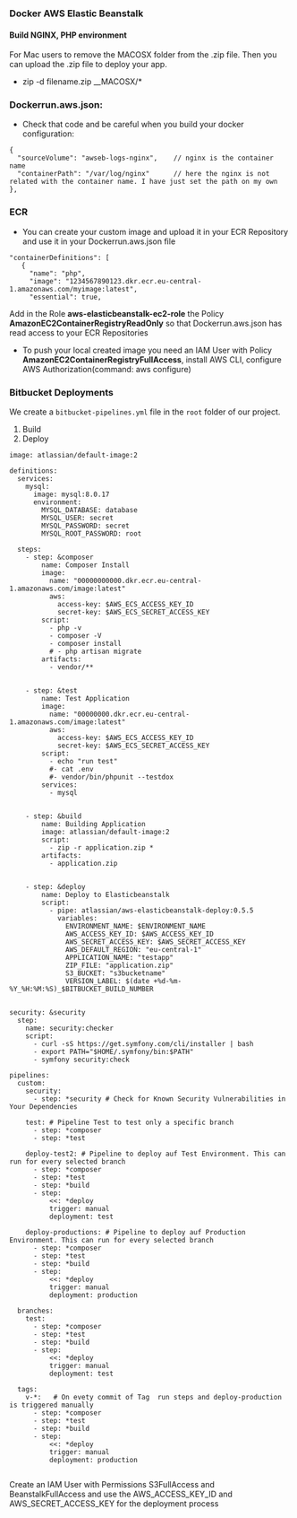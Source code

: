 ### Docker AWS Elastic Beanstalk
#### Build NGINX, PHP environment 

For Mac users to remove the MACOSX folder from the .zip file. Then you can upload the .zip file to deploy your app.
- zip -d filename.zip __MACOSX/\*

### Dockerrun.aws.json: 

- Check that code and be careful when you build your docker configuration:

```
{
  "sourceVolume": "awseb-logs-nginx",    // nginx is the container name
  "containerPath": "/var/log/nginx"      // here the nginx is not related with the container name. I have just set the path on my own
},
```

### ECR
 - You can create your custom image and upload it in your ECR Repository and use it in your Dockerrun.aws.json file
 ```
 "containerDefinitions": [
    {
      "name": "php",
      "image": "1234567890123.dkr.ecr.eu-central-1.amazonaws.com/myimage:latest",
      "essential": true,
  ```
  
  Add in the Role __aws-elasticbeanstalk-ec2-role__ the Policy __AmazonEC2ContainerRegistryReadOnly__ so that Dockerrun.aws.json has read access to your ECR Repositories
  
  - To push your local created image you need an IAM User with Policy __AmazonEC2ContainerRegistryFullAccess__, install AWS CLI, configure AWS Authorization(command: aws configure)
  
### Bitbucket Deployments 

We create a `bitbucket-pipelines.yml` file in the `root` folder of our project.
1. Build
2. Deploy

```
image: atlassian/default-image:2

definitions:
  services:
    mysql:
      image: mysql:8.0.17
      environment:
        MYSQL_DATABASE: database
        MYSQL_USER: secret
        MYSQL_PASSWORD: secret
        MYSQL_ROOT_PASSWORD: root

  steps:
    - step: &composer
        name: Composer Install
        image:
          name: "00000000000.dkr.ecr.eu-central-1.amazonaws.com/image:latest"
          aws:
            access-key: $AWS_ECS_ACCESS_KEY_ID
            secret-key: $AWS_ECS_SECRET_ACCESS_KEY
        script: 
          - php -v
          - composer -V
          - composer install
          # - php artisan migrate
        artifacts:
          - vendor/**

    
    - step: &test
        name: Test Application
        image:
          name: "00000000.dkr.ecr.eu-central-1.amazonaws.com/image:latest"
          aws:
            access-key: $AWS_ECS_ACCESS_KEY_ID
            secret-key: $AWS_ECS_SECRET_ACCESS_KEY
        script: 
          - echo "run test"
          #- cat .env
          #- vendor/bin/phpunit --testdox
        services:
          - mysql
    
    
    - step: &build
        name: Building Application
        image: atlassian/default-image:2
        script:
          - zip -r application.zip *
        artifacts:
          - application.zip


    - step: &deploy
        name: Deploy to Elasticbeanstalk
        script:
          - pipe: atlassian/aws-elasticbeanstalk-deploy:0.5.5
            variables:
              ENVIRONMENT_NAME: $ENVIRONMENT_NAME
              AWS_ACCESS_KEY_ID: $AWS_ACCESS_KEY_ID
              AWS_SECRET_ACCESS_KEY: $AWS_SECRET_ACCESS_KEY
              AWS_DEFAULT_REGION: "eu-central-1"
              APPLICATION_NAME: "testapp"
              ZIP_FILE: "application.zip"
              S3_BUCKET: "s3bucketname"
              VERSION_LABEL: $(date +%d-%m-%Y_%H:%M:%S)_$BITBUCKET_BUILD_NUMBER
    
    
security: &security
  step:
    name: security:checker
    script:
      - curl -sS https://get.symfony.com/cli/installer | bash
      - export PATH="$HOME/.symfony/bin:$PATH"
      - symfony security:check

pipelines:
  custom:
    security: 
      - step: *security # Check for Known Security Vulnerabilities in Your Dependencies
         
    test: # Pipeline Test to test only a specific branch
      - step: *composer
      - step: *test
          
    deploy-test2: # Pipeline to deploy auf Test Environment. This can run for every selected branch
      - step: *composer
      - step: *test
      - step: *build
      - step: 
          <<: *deploy
          trigger: manual
          deployment: test
          
    deploy-productions: # Pipeline to deploy auf Production Environment. This can run for every selected branch
      - step: *composer
      - step: *test
      - step: *build
      - step:
          <<: *deploy
          trigger: manual
          deployment: production
      
  branches:
    test:   
      - step: *composer
      - step: *test
      - step: *build
      - step: 
          <<: *deploy
          trigger: manual
          deployment: test
          
  tags:
    v-*:   # On evety commit of Tag  run steps and deploy-production is triggered manually
      - step: *composer
      - step: *test
      - step: *build
      - step: 
          <<: *deploy
          trigger: manual
          deployment: production
      

```
Create an IAM User with Permissions S3FullAccess and BeanstalkFullAccess and use the AWS_ACCESS_KEY_ID and AWS_SECRET_ACCESS_KEY for the deployment process
